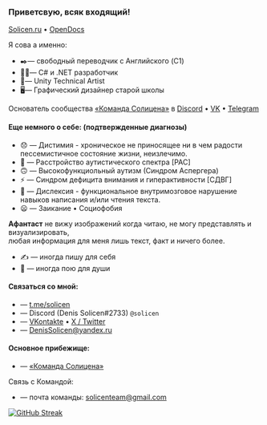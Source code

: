### Приветсвую, всяк входящий! 

[Solicen.ru](https://solicen.ru) • [OpenDocs](https://solicenteam.github.io/OpenDocs/)

Я сова а именно:
* ✒️— свободный переводчик с Английского (C1)
* 🧑‍💻— C# и .NET разработчик
* 🧑‍— Unity Technical Artist
* 🖥️— Графический дизайнер старой школы

Основатель сообщества [«Команда Солицена»](https://github.com/SolicenTEAM) в [Discord](https://discord.gg/ZJ3SQpV) • [VK](https://vk.com/solicent) • [Telegram](https://t.me/dsolicen)

#### Еще немного о себе: (подтвержденные диагнозы)<br>
* 😞 — Дистимия - хроническое не приносящее ни в чем радости пессемистичное состояние жизни, неизлечимо. 
* 🧩 — Расстройство аутистического спектра [РАС]
* 🙃 — Высокофункциольный аутизм (Синдром Аспергера)
* ⚡ — Синдром дефицита внимания и гиперактивности [СДВГ]
* 📖 — Дислексия - функциональное внутримозговое нарушение навыков написания и/или чтения текста.
* 😦 — Заикание • Социофобия

**Афантаст** не вижу изображений когда читаю, не могу представлять и визуализировать,<br>
любая информация для меня лишь текст, факт и ничего более.

* ✍️ — иногда пишу для себя
* 🎤 — иногда пою для души

#### Связаться со мной: 
* — [t.me/solicen](https://t.me/solicen)
* — Discord (Denis Solicen#2733) `@solicen`
* — [VKontakte](https://vk.com/solicen) • [X / Twitter](https://twitter.com/DenisSolicen)
* — DenisSolicen@yandex.ru

#### Основное прибежище:
* — [«Команда Солицена»](https://discord.gg/ZJ3SQpV)

Связь с Командой:
* — почта команды: solicenteam@gmail.com

[![GitHub Streak](https://streak-stats.demolab.com?user=DenisSolicen&theme=transparent&hide_border=true&locale=ru&date_format=M%20j%5B%2C%20Y%5D)](https://git.io/streak-stats)

